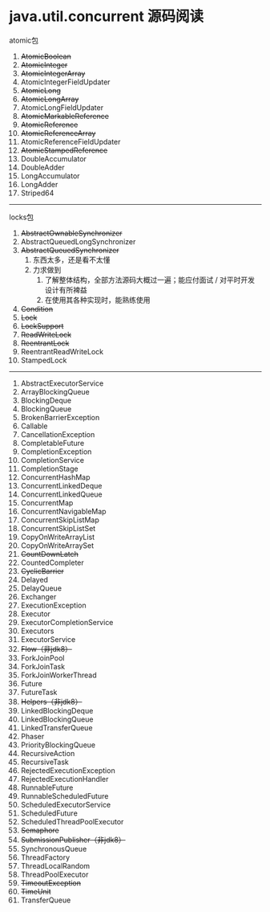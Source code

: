 # java.util.concurrent 源码阅读

atomic包
1. ~~AtomicBoolean~~
2. ~~AtomicInteger~~
3. ~~AtomicIntegerArray~~
4. AtomicIntegerFieldUpdater
5. ~~AtomicLong~~
6. ~~AtomicLongArray~~
7. AtomicLongFieldUpdater
8. ~~AtomicMarkableReference~~
9. ~~AtomicReference~~
10. ~~AtomicReferenceArray~~
11. AtomicReferenceFieldUpdater
12. ~~AtomicStampedReference~~
13. DoubleAccumulator
14. DoubleAdder
15. LongAccumulator
16. LongAdder
17. Striped64

---
locks包
1. ~~AbstractOwnableSynchronizer~~
2. AbstractQueuedLongSynchronizer
3. ~~AbstractQueuedSynchronizer~~
   1. 东西太多，还是看不太懂
   2. 力求做到
      1. 了解整体结构，全部方法源码大概过一遍；能应付面试 / 对平时开发设计有所裨益
      2. 在使用其各种实现时，能熟练使用
4. ~~Condition~~
5. ~~Lock~~
6. ~~LockSupport~~
7. ~~ReadWriteLock~~
8. ~~ReentrantLock~~
9. ReentrantReadWriteLock
10. StampedLock

---
1. AbstractExecutorService
2. ArrayBlockingQueue
3. BlockingDeque
4. BlockingQueue
5. BrokenBarrierException
6. Callable
7. CancellationException
8. CompletableFuture
9. CompletionException
10. CompletionService
11. CompletionStage
12. ConcurrentHashMap
13. ConcurrentLinkedDeque
14. ConcurrentLinkedQueue
15. ConcurrentMap
16. ConcurrentNavigableMap
17. ConcurrentSkipListMap
18. ConcurrentSkipListSet
19. CopyOnWriteArrayList
20. CopyOnWriteArraySet
21. ~~CountDownLatch~~
22. CountedCompleter
23. ~~CyclicBarrier~~
24. Delayed
25. DelayQueue
26. Exchanger
27. ExecutionException
28. Executor
29. ExecutorCompletionService
30. Executors
31. ExecutorService
32. ~~Flow（非jdk8）~~
33. ForkJoinPool
34. ForkJoinTask
35. ForkJoinWorkerThread
36. Future
37. FutureTask
38. ~~Helpers（非jdk8）~~
39. LinkedBlockingDeque
40. LinkedBlockingQueue
41. LinkedTransferQueue
42. Phaser
43. PriorityBlockingQueue
44. RecursiveAction
45. RecursiveTask
46. RejectedExecutionException
47. RejectedExecutionHandler
48. RunnableFuture
49. RunnableScheduledFuture
50. ScheduledExecutorService
51. ScheduledFuture
52. ScheduledThreadPoolExecutor
53. ~~Semaphore~~
54. ~~SubmissionPublisher（非jdk8）~~
55. SynchronousQueue
56. ThreadFactory
57. ThreadLocalRandom
58. ThreadPoolExecutor
59. ~~TimeoutException~~
60. ~~TimeUnit~~
61. TransferQueue